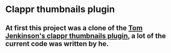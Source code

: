 # Clappr thumbnails plugin

## At first this project was a clone of the [Tom Jenkinson's clappr thumbnails plugin](https://github.com/tjenkinson/clappr-thumbnails-plugin), a lot of the current code was written by he.
